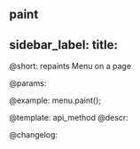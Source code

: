 paint
---
sidebar_label: 
title: 
---          

@short: repaints Menu on a page


@params:




@example:
menu.paint();


@template: api_method
@descr:





@changelog:


